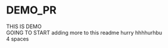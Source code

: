 # DEMO_PR
THIS IS DEMO 
<BR>
GOING TO START
adding more to this readme
hurry
hhhhurhbu <br>
4 spaces
